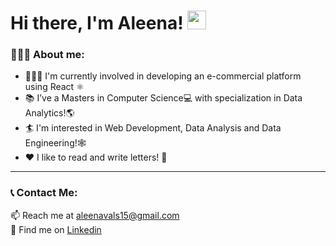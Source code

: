 # Hi there, I'm Aleena! <img width="30px" src="https://media.tenor.com/images/30169e4a670daf12443df7d2dd140176/tenor.gif" />

<!-- <img align="right" alt="GIF" height="160px" src="https://media.tenor.com/images/ef408a140e96ec46a8ed4fff2b2356b4/tenor.gif" /> -->
<!-- <img align="right" alt="GIF" height="160px" src="https://media.tenor.com/images/a55dcfe13e98fd765eeec9f3f72d530a/tenor.gif" />
 -->


### 💁🏻‍♂️ About me:   

- 👨🏽‍💻 I'm currently involved in developing an e-commercial platform using React ⚛️
- 📚 I’ve a Masters in Computer Science💻 with specialization in Data Analytics!🌎
- 🏄 I'm interested in Web Development, Data Analysis and Data Engineering!🕸️ 
- ❤️ I like to read and write letters! 📖


<!-- ### 🛠 Languages and Tools I use:

 
![Python](https://img.shields.io/badge/python-%2314354C.svg?style=for-the-badge&logo=python&logoColor=white)
![HTML5](https://img.shields.io/badge/html5-%23E34F26.svg?style=for-the-badge&logo=html5&logoColor=white)
![CSS3](https://img.shields.io/badge/css3-%231572B6.svg?style=for-the-badge&logo=css3&logoColor=white)
![SQLite](https://img.shields.io/badge/sqlite-%2307405e.svg?style=for-the-badge&logo=sqlite&logoColor=white)
![Visual Studio Code](https://img.shields.io/badge/VisualStudioCode-0078d7.svg?style=for-the-badge&logo=visual-studio-code&logoColor=white)
![Windows](https://img.shields.io/badge/Windows-0078D6?style=for-the-badge&logo=windows&logoColor=white)
![Ubuntu](https://img.shields.io/badge/Ubuntu-E95420?style=for-the-badge&logo=ubuntu&logoColor=white)
<!-- ![JavaScript](https://img.shields.io/badge/javascript-%23323330.svg?style=for-the-badge&logo=javascript&logoColor=%23F7DF1E)-->
<!-- ![jQuery](https://img.shields.io/badge/jquery-%230769AD.svg?style=for-the-badge&logo=jquery&logoColor=white)-->
<!-- ![Django](https://img.shields.io/badge/django-%23092E20.svg?style=for-the-badge&logo=django&logoColor=white)-->
<!-- ![R](https://img.shields.io/badge/r-%23276DC3.svg?style=for-the-badge&logo=r&logoColor=white)-->
<!-- ![Java](https://img.shields.io/badge/java-%23ED8B00.svg?style=for-the-badge&logo=java&logoColor=white)-->
<!-- ![C++](https://img.shields.io/badge/c++-%2300599C.svg?style=for-the-badge&logo=c%2B%2B&logoColor=white) -->

---
### 📞 Contact Me:

📫 Reach me at <a href="aleenavals15@gmail.com">aleenavals15@gmail.com</a><br>
💼 Find me on <a href="https://www.linkedin.com/in/aleenavals/">Linkedin</a>
  

